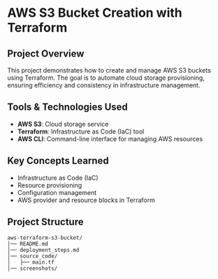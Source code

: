 # AWS S3 Bucket Creation with Terraform

## Project Overview
This project demonstrates how to create and manage AWS S3 buckets using Terraform. The goal is to automate cloud storage provisioning, ensuring efficiency and consistency in infrastructure management.

## Tools & Technologies Used
- **AWS S3**: Cloud storage service
- **Terraform**: Infrastructure as Code (IaC) tool
- **AWS CLI**: Command-line interface for managing AWS resources

## Key Concepts Learned
- Infrastructure as Code (IaC)
- Resource provisioning
- Configuration management
- AWS provider and resource blocks in Terraform

## Project Structure
```
aws-terraform-s3-bucket/
│── README.md
│── deployment_steps.md
│── source_code/
│   ├── main.tf
│── screenshots/
```

